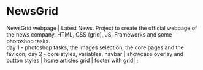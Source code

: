 # NewsGrid
NewsGrid webpage | Latest News. Project to create the official webpage of the news company. HTML, CSS (grid), JS, Frameworks and some photoshop tasks.  
day 1 - photoshop tasks, the images selection, the core pages and the favicon;
day 2 - core styles, variables, navbar | showcase overlay and button styles | home articles grid | footer with grid| ;
